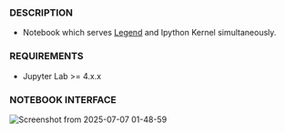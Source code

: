 ### DESCRIPTION

- Notebook which serves [Legend](https://github.com/ShanmukhEstrella/Legend-Jupyter) and Ipython Kernel simultaneously.

### REQUIREMENTS
- Jupyter Lab >= 4.x.x

### NOTEBOOK INTERFACE
![Screenshot from 2025-07-07 01-48-59](https://github.com/user-attachments/assets/19149acd-6602-48ea-a70f-e02ff4c2e4bf)

